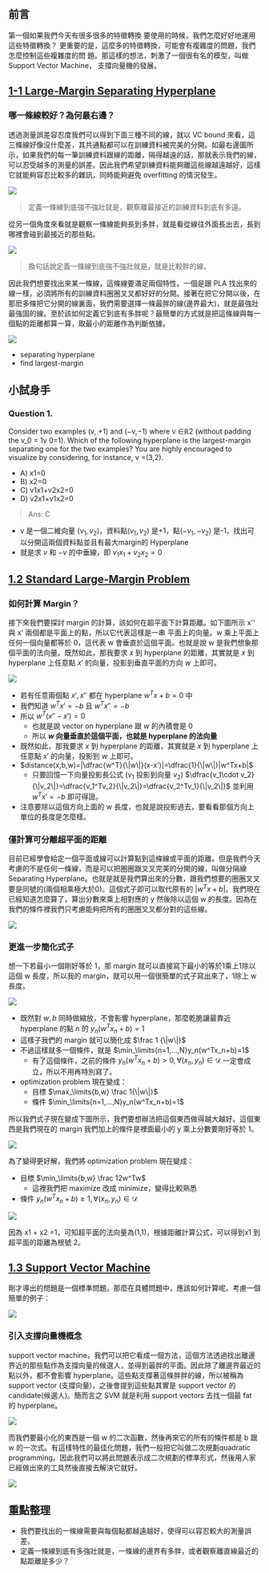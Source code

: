 
## 前言
第一個如果我們今天有很多很多的特徵轉換 要使用的時候，我們怎麼好好地運用這些特徵轉換？ 更重要的是，這麼多的特徵轉換，可能會有複雜度的問題，我們怎麼控制這些複雜度的問 題。那這樣的想法，刺激了一個很有名的模型，叫做 Support Vector Machine， 支撐向量機的發展。

## [1-1 Large-Margin Separating Hyperplane](https://www.youtube.com/watch?v=8hak0XngnV0&list=PLXVfgk9fNX2IQOYPmqjqWsNUFl2kpk1U2&index=3)
### 哪一條線較好？為何最右邊？
透過測量誤差容忍度我們可以得到下面三種不同的線，就以 VC bound 來看，這三條線好像沒什麼差，其共通點都可以在訓練資料被完美的分開。如最右邊圖所示，如果我們的每一筆訓練資料跟線的距離，隔得越遠的話，那就表示我們的線，可以忍受越多的測量的誤差。因此我們希望訓練資料能夠離這些線越遠越好，這樣它就能夠容忍比較多的雜訊，同時能夠避免 overfitting 的情況發生。

![](https://i.imgur.com/X5j5btr.png)

> 定義一條線到底強不強壯就是，觀察離最接近的訓練資料到底有多遠。

從另一個角度來看就是觀察一條線能夠長到多胖，就是看從線往外面長出去，長到哪裡會碰到最接近的那些點。

![](https://i.imgur.com/BXnkTDH.png)

> 換句話說定義一條線到底強不強壯就是，就是比較胖的線。

因此我們想要找出來某一條線，這條線要滿足兩個特性。一個是跟 PLA 找出來的線一樣，必須將所有的訓練資料圈圈叉叉都好好的分開。接著在把它分開以後，在那麽多條把它分開的線裏面，我們需要選擇一條最胖的線(邊界最大)，就是最強壯最強固的線。至於該如何定義它到底有多胖呢？最簡單的方式就是把這條線與每一個點的距離都算一算，取最小的距離作為判斷依據。

![](https://i.imgur.com/ATtROj3.png)

- separating hyperplane
- find largest-margin

## 小試身手
### Question 1.
Consider two examples (v, +1) and (−v,−1) where v ∈ℝ2 (without padding the v_0 = 1v 
0=1). Which of the following hyperplane is the largest-margin separating one for the two examples? You are highly encouraged to visualize by considering, for instance, v =(3,2).

- A) x1​=0
- B) x2=0
- C) v1​x1​+v2​x2​=0
- D) v2​x1​+v1​x2​=0

> Ans: C

- v 是一個二維向量 $(v_1,v_2)$，資料點$(v_1,v_2)$ 是+1，點$(-v_1,-v_2)$ 是-1，找出可以分開這兩個資料點並且有最大margin的 Hyperplane
- 就是求 $v$ 和 $-v$ 的中垂線，即 $v_1x_1+v_2x_2=0$

## [1.2 Standard Large-Margin Problem](https://www.youtube.com/watch?v=lHo9GcIURRs&list=PLXVfgk9fNX2IQOYPmqjqWsNUFl2kpk1U2&index=3)
### 如何計算 Margin？
接下來我們要探討 margin 的計算，該如何在超平面下計算距離。如下圖所示 x'' 與 x' 兩個都是平面上的點，所以它代表這樣是一串 平面上的向量。w 乘上平面上任何一個向量都等於 0，這代表 w 會垂直於這個平面。也就是說 w 是我們想象那個平面的法向量。既然如此，那我要求 $x$ 到 hyperplane 的距離，其實就是 $x$ 到 hyperplane 上任意點 $x'$ 的向量，投影到垂直平面的方向 $w$ 上即可。

![](https://i.imgur.com/nncpbKh.png)

- 若有任意兩個點 $x',x''$ 都在 hyperplane $w^Tx+b=0$ 中
- 我們知道 $w^Tx'=-b$ 且 $w^Tx''=-b$
- 所以 $w^T(x''-x')=0$
    - 也就是說 vector on hyperplane 跟 $w$ 的內積會是 0
    - 所以 **$w$ 向量垂直於這個平面，也就是 hyperplane 的法向量**
- 既然如此，那我要求 $x$ 到 hyperplane 的距離，其實就是 $x$ 到 hyperplane 上任意點 $x'$ 的向量，投影到 $w$ 上即可。
- $distance(x,b,w)=|\dfrac{w^T}{\|w\|}(x-x')|=\dfrac{1}{\|w\|}|w^Tx+b|$
    - 只要回憶一下向量投影長公式 ($v_1$ 投影到向量 $v_2$) $\dfrac{v_1\cdot v_2}{\|v_2\|}=\dfrac{v_1^Tv_2}{\|v_2\|}=\dfrac{v_2^Tv_1}{\|v_2\|}$ 並利用 $w^Tx'=-b$ 即可得證。
- 注意要除以這個方向上面的 w 長度，也就是說投影過去，要看看那個方向上單位的長度是怎麼樣。

### 僅計算可分離超平面的距離
目前已經學會給定一個平面或線可以計算點到這條線或平面的距離。但是我們今天考慮的不是任何一條線，而是可以把圈圈跟叉叉完美的分開的線，叫做分隔線 Separating Hyperplane。也就是就是我們算出來的分數，跟我們想要的圈圈叉叉要是同號的(兩個相乘極大於0)。這個式子即可以取代原有的 $|w^Tx+b|$。我們現在已經知道怎麼算了，算出分數來乘上相對應的 y 然後除以這個 w 的長度。因為在我們的條件裡我們只考慮能夠把所有的圈圈叉叉都分對的這些線。

![](https://i.imgur.com/PGubQbU.png)

### 更進一步簡化式子
想一下若最小一個剛好等於 1，那 margin 就可以直接寫下最小的等於1乘上1除以這個 w 長度，所以我的 margin，就可以用一個很簡單的式子寫出來了，1除上 w 長度。

![](https://i.imgur.com/rxjVqQ3.png)

- 既然對 $w,b$ 同時做縮放，不會影響 hyperplane，那麼乾脆讓最靠近 hyperplane 的點 $n$ 的 $y_n(w^Tx_n+b)=1$
- 這樣子我們的 margin 就可以簡化成 $\frac 1 {\|w\|}$ 
- 不過這樣就多一個條件，就是 $\min_\limits{n=1,...,N}y_n(w^Tx_n+b)=1$
    - 有了這個條件，之前的條件 $y_n(w^Tx_n+b)>0,\forall (x_n,y_n)\in\mathcal D$ 一定會成立，所以不用再特別寫了。
- optimization problem 現在變成：
    - 目標 $\max_\limits{b,w} \frac 1{\|w\|}$
    - 條件 $\min_\limits{n=1,...,N}y_n(w^Tx_n+b)=1$

所以我們式子現在變成下圖所示，我們要想辦法把這個東西做得越大越好。這個東西是我們現在的 margin 我們加上的條件是裡面最小的 y 乘上分數要剛好等於 1。

![](https://i.imgur.com/9RbVtwQ.png)

為了變得更好解，我們將 optimization problem 現在變成：

- 目標 $\min_\limits{b,w} \frac 12w^Tw$
  - 這裡我們把 maximize 改成 minimize，變得比較熟悉
- 條件 $y_n(w^Tx_n+b)\geq 1,\forall (x_n,y_n)\in\mathcal D$

![](https://i.imgur.com/vp8nrst.png)

因為 x1 + x2 =1，可知超平面的法向量為(1,1)，根據距離計算公式，可以得到x1 到超平面的距離為根號 2。

## [1.3 Support Vector Machine](https://www.youtube.com/watch?v=FAm70y081o4&list=PLXVfgk9fNX2IQOYPmqjqWsNUFl2kpk1U2&index=4)
剛才導出的問題是一個標準問題。那麼在具體問題中，應該如何計算呢。考慮一個簡單的例子：

![](https://i.imgur.com/cdOha0Z.png)

### 引入支撐向量機概念
support vector machine，我們可以把它看成一個方法，這個方法透過找出離邊界近的那些點作為支撐向量的候選人，並得到最胖的平面。因此除了離邊界最近的點以外，都不會影響 hyperplane。這些點支撐著這條胖胖的線，所以被稱為 support vector (支撐向量)，之後會提到這些點其實是 support vector 的 candidate(候選人)。簡而言之 SVM 就是利用 support vectors 去找一個最 fat 的 hyperplane。

![](https://i.imgur.com/wAQg3LN.png)

而我們要最小化的東西是一個 w 的二次函數，然後再來它的所有的條件都是 b 跟 w 的一次式。有這樣特性的最佳化問題，我們一般把它叫做二次規劃quadratic programming。因此我們可以將此問題表示成二次規劃的標準形式，然後用人家已經做出來的工具然後直接去解決它就好。

![](https://i.imgur.com/epFRY6t.png)

## 重點整理
- 我們要找出的一條線需要與每個點都越遠越好，使得可以容忍較大的測量誤差。
- 定義一條線到底有多強壯就是，一條線的邊界有多胖，或者觀察離直線最近的點距離是多少？
